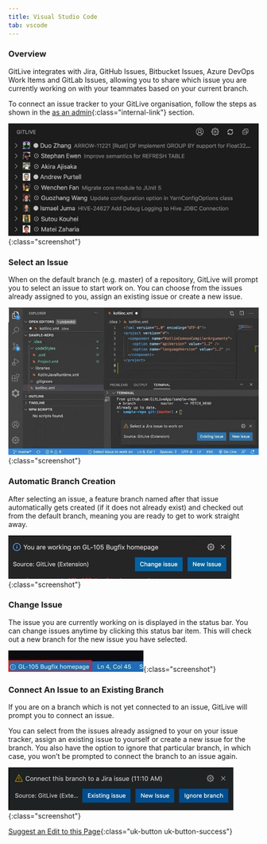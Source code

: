 ```yaml
---
title: Visual Studio Code
tab: vscode
---
```


### Overview

GitLive integrates with Jira, GitHub Issues, Bitbucket Issues, Azure DevOps Work Items and GitLab Issues, allowing you to share which issue you are currently working on with your teammates based on your current branch.

To connect an issue tracker to your GitLive organisation, follow the steps as shown in the [as an admin](/docs/admin){:class="internal-link"} section.

![View Issues Others are Working on](/uploads/vscode-issue-tracker-visibility.jpg "View Issues Others are Working on"){:class="screenshot"}


### Select an Issue
When on the default branch (e.g. master) of a repository, GitLive will prompt you to select an issue to start work on. You can choose from the issues already assigned to you, assign an existing issue or create a new issue.

![Issue Tracker Workflow](/uploads/vscode-select-issue.gif "Issue Tracker"){:class="screenshot"}


### Automatic Branch Creation
After selecting an issue, a feature branch named after that issue automatically gets created (if it does not already exist) and checked out from the default branch, meaning you are ready to get to work straight away.

![New Branch Created](/uploads/vscode-issue-selected.jpeg "New Branch Created"){:class="screenshot"}


### Change Issue
The issue you are currently working on is displayed in the status bar. You can change issues anytime by clicking this status bar item. This will check out a new branch for the new issue you have selected.

![Switch Issue](/uploads/vscode-switch-issue.jpeg "Switch Issue"){:class="screenshot"}


### Connect An Issue to an Existing Branch
If you are on a branch which is not yet connected to an issue, GitLive will prompt you to connect an issue.

You can select from the issues already assigned to your on your issue tracker, assign an existing issue to yourself or create a new issue for the branch. You also have the option to ignore that particular branch, in which case, you won’t be prompted to connect the branch to an issue again.

![Connect Issue](/uploads/vscode-connect-issue-to-branch.jpg "Connect Issue"){:class="screenshot"}

[Suggest an Edit to this Page](https://github.com/GitLiveApp/GitLive/blob/master/_sections/issue-tracking-android-studio.md){:class="uk-button uk-button-success"}